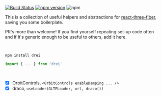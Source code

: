[![Build Status](https://travis-ci.org/drcmda/drei.svg?branch=master)](https://travis-ci.org/drcmda/drei) [![npm version](https://badge.fury.io/js/drei.svg)](https://badge.fury.io/js/drei) ![npm](https://img.shields.io/npm/dt/drei.svg)

This is a collection of useful helpers and abstractions for [react-three-fiber](https://github.com/react-spring/react-three-fiber), saving you some boilerplate.

PR's more than welcome! If you find yourself repeating set-up code often and if it's generic enough to be useful to others, add it here.

<br />

    npm install drei

```jsx
import { ... } from 'drei'
```

<br />

- [x] OrbitControls, `<OrbitControls enableDamping ... />`
- [x] draco, `useLoader(GLTFLoader, url, draco())`
